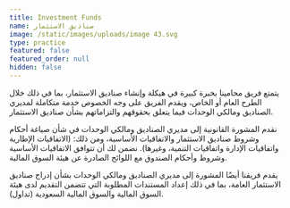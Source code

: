 ```yaml
---
title: Investment Funds
name: صناديق الاستثمار
image: /static/images/uploads/image 43.svg
type: practice
featured: false
featured_order: null
hidden: false
---
```

يتمتع فريق محامينا بخبرة كبيرة في هيكلة وإنشاء صناديق الاستثمار، بما في ذلك خلال الطرح العام أو الخاص، ويقدم الفريق على وجه الخصوص خدمة متكاملة لمديري الصناديق ومالكي الوحدات فيما يتعلق بحقوقهم والتزاماتهم بشأن صناديق الاستثمار.

نقدم المشورة القانونية إلى مديري الصناديق ومالكي الوحدات في شأن صياغة أحكام وشروط صناديق الاستثمار والاتفاقيات الأساسية، ومن ذلك: (الاتفاقيات الإطارية واتفاقيات الإدارة واتفاقيات التنمية، وغيرها). نضمن لك أن تتوافق الاتفاقيات الأساسية وشروط وأحكام الصندوق مع اللوائح الصادرة عن هيئة السوق المالية.

يقدم فريقنا أيضًا المشورة إلى مديري الصناديق ومالكي الوحدات بشأن إدراج صناديق الاستثمار العامة، بما في ذلك إعداد المستندات المطلوبة التي تتضمن التقديم لدى هيئة السوق المالية والسوق المالية السعودية (تداول).
